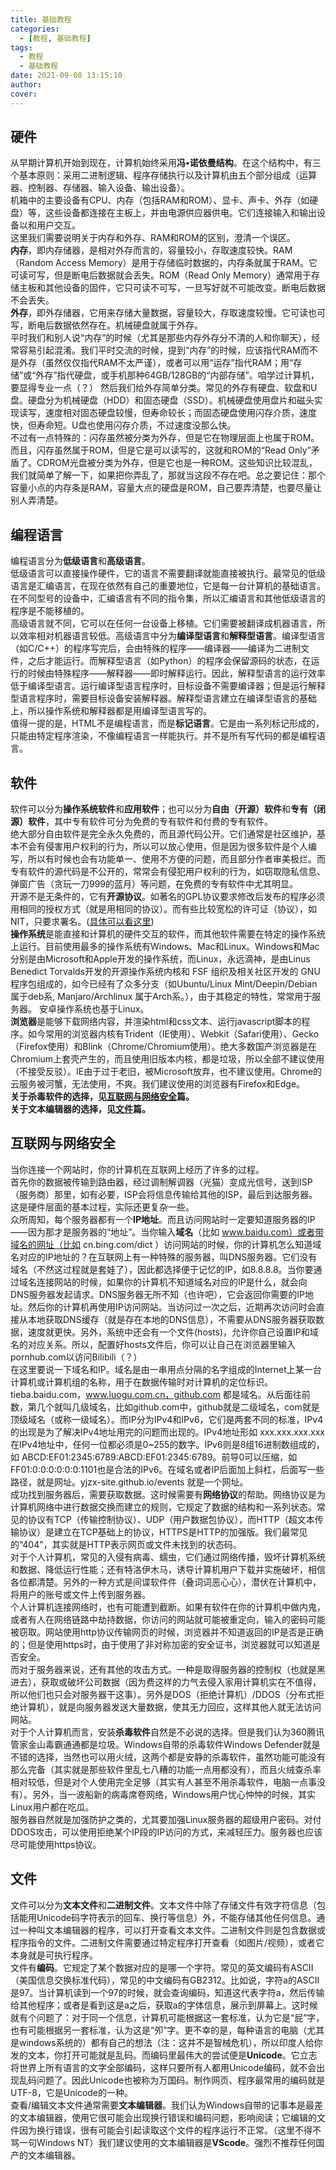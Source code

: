 ```yaml
---
title: 基础教程
categories:
  - [教程, 基础教程]
tags:
  - 教程
  - 基础教程
date: 2021-09-08 13:15:10
author:
cover:
---
```


## 硬件

从早期计算机开始到现在，计算机始终采用**冯•诺依曼结构**。在这个结构中，有三个基本原则：采用二进制逻辑、程序存储执行以及计算机由五个部分组成（运算器、控制器、存储器、输入设备、输出设备）。  
机箱中的主要设备有CPU、内存（包括RAM和ROM）、显卡、声卡、外存（如硬盘）等，这些设备都连接在主板上，并由电源供应器供电。它们连接输入和输出设备以和用户交互。  
这里我们需要说明关于内存和外存、RAM和ROM的区别，澄清一个误区。  
**内存**，即内存储器，是相对外存而言的，容量较小，存取速度较快。RAM（Random Access Memory）是用于存储临时数据的，内存条就属于RAM。它可读可写，但是断电后数据就会丢失。ROM（Read Only Memory）通常用于存储主板和其他设备的固件，它只可读不可写，一旦写好就不可能改变。断电后数据不会丢失。  
**外存**，即外存储器，它用来存储大量数据，容量较大，存取速度较慢。它可读也可写，断电后数据依然存在。机械硬盘就属于外存。  
平时我们和别人说“内存”的时候（尤其是那些内存外存分不清的人和你聊天），经常容易引起混淆。我们平时交流的时候，提到“内存”的时候，应该指代RAM而不是外存（虽然仅仅指代RAM不太严谨），或者可以用“运存”指代RAM；用“存储”或“外存”指代硬盘，或手机那种64GB/128GB的“内部存储”。咱学过计算机，要显得专业一点（？）
然后我们给外存简单分类。常见的外存有硬盘、软盘和U盘。硬盘分为机械硬盘（HDD）和固态硬盘（SSD）。机械硬盘使用盘片和磁头实现读写，速度相对固态硬盘较慢，但寿命较长；而固态硬盘使用闪存介质，速度快，但寿命短。U盘也使用闪存介质，不过速度没那么快。  
不过有一点特殊的：闪存虽然被分类为外存，但是它在物理层面上也属于ROM。而且，闪存虽然属于ROM，但是它是可以读写的，这就和ROM的“Read Only”矛盾了。CDROM光盘被分类为外存，但是它也是一种ROM。这些知识比较混乱，我们就简单了解一下，如果把你弄乱了，那就当这段不存在吧。总之要记住：那个容量小点的内存条是RAM，容量大点的硬盘是ROM，自己要弄清楚，也要尽量让别人弄清楚。  

## 编程语言

编程语言分为**低级语言**和**高级语言**。  
低级语言可以直接操作硬件，它的语言不需要翻译就能直接被执行。最常见的低级语言是汇编语言，在现在依然有自己的重要地位，它是每一台计算机的基础语言。在不同型号的设备中，汇编语言有不同的指令集，所以汇编语言和其他低级语言的程序是不能移植的。  
高级语言就不同，它可以在任何一台设备上移植。它们需要被翻译成机器语言，所以效率相对机器语言较低。高级语言中分为**编译型语言**和**解释型语言**。编译型语言（如C/C++）的程序写完后，会由特殊的程序——编译器——编译为二进制文件，之后才能运行。而解释型语言（如Python）的程序会保留源码的状态，在运行的时候由特殊程序——解释器——即时解释运行。因此，解释型语言的运行效率低于编译型语言。运行编译型语言程序时，目标设备不需要编译器；但是运行解释型语言程序时，需要目标设备安装解释器。解释型语言建立在编译型语言的基础上，所以操作系统和解释器都是用编译型语言写的。  
值得一提的是，HTML不是编程语言，而是**标记语言**。它是由一系列标记形成的，只能由特定程序渲染，不像编程语言一样能执行。并不是所有写代码的都是编程语言。  

## 软件

软件可以分为**操作系统软件**和**应用软件**；也可以分为**自由（开源）软件**和**专有（闭源）软件**，其中专有软件可分为免费的专有软件和付费的专有软件。  
绝大部分自由软件是完全永久免费的，而且源代码公开。它们通常是社区维护，基本不会有侵害用户权利的行为，所以可以放心使用，但是因为很多软件是个人编写，所以有时候也会有功能单一、使用不方便的问题，而且部分作者审美极烂。而专有软件的源代码是不公开的，常常会有侵犯用户权利的行为，如窃取隐私信息、弹窗广告（贪玩一刀999的蓝月）等问题，在免费的专有软件中尤其明显。  
开源不是无条件的，它有**开源协议**。如著名的GPL协议要求修改后发布的程序必须用相同的授权方式（就是用相同的协议）。而有些比较宽松的许可证（协议），如NIT，只要求署名。([具体可以看这里](/47168df2e64b/))  
**操作系统**是能直接和计算机的硬件交互的软件，而其他软件需要在特定的操作系统上运行。目前使用最多的操作系统有Windows、Mac和Linux。Windows和Mac分别是由Microsoft和Apple开发的操作系统，而Linux，永远滴神，是由Linus Benedict Torvalds开发的开源操作系统内核和 FSF 组织及相关社区开发的 GNU 程序包组成的，如今已经有了众多分支（如Ubuntu/Linux Mint/Deepin/Debian属于deb系, Manjaro/Archlinux 属于Arch系。），由于其稳定的特性，常常用于服务器。  安卓操作系统也基于Linux。  
**浏览器**是能够下载网络内容，并渲染html和css文本、运行javascript脚本的程序。如今常用的浏览器内核有Trident（IE使用）、Webkit（Safari使用）、Gecko（Firefox使用）和Blink（Chrome/Chromium使用）。绝大多数国产浏览器是在Chromium上套壳产生的，而且使用旧版本内核，都是垃圾，所以全部不建议使用（不接受反驳）。IE由于过于老旧，被Microsoft放弃，也不建议使用。Chrome的云服务被河蟹，无法使用，不爽。我们建议使用的浏览器有Firefox和Edge。  
**关于杀毒软件的选择，见[互联网与网络安全](#互联网与网络安全)篇。**  
**关于文本编辑器的选择，见[文件](#文件)篇。**  

## 互联网与网络安全

当你连接一个网站时，你的计算机在互联网上经历了许多的过程。  
首先你的数据被传输到路由器，经过调制解调器（光猫）变成光信号，送到ISP（服务商）那里，如有必要，ISP会将信息传输给其他的ISP，最后到达服务器。这是硬件层面的基本过程，实际还更复杂一些。  
众所周知，每个服务器都有一个**IP地址**。而且访问网站时一定要知道服务器的IP——因为那才是服务器的“地址”。当你输入**域名**（比如 www.baidu.com）或者带域名的网址（比如 cn.bing.com/dict ）访问网站的时候，你的计算机怎么知道域名对应的IP地址的？在互联网上有一种特殊的服务器，叫DNS服务器。它们没有域名（不然这过程就是套娃了），因此都选择便于记忆的IP，如8.8.8.8。当你要通过域名连接网站的时候，如果你的计算机不知道域名对应的IP是什么，就会向DNS服务器发起请求。DNS服务器无所不知（也许吧），它会返回你需要的IP地址。然后你的计算机再使用IP访问网站。当访问过一次之后，近期再次访问时会直接从本地获取DNS缓存（就是存在本地的DNS信息），不需要从DNS服务器获取数据，速度就更快。另外，系统中还会有一个文件(hosts)，允许你自己设置IP和域名的对应关系。所以，配置好hosts文件后，你可以让自己在浏览器里输入pornhub.com以访问Bilibili（？）  
在这里要说一下域名和IP。域名是由一串用点分隔的名字组成的Internet上某一台计算机或计算机组的名称，用于在数据传输时对计算机的定位标识。tieba.baidu.com，www.luogu.com.cn，github.com 都是域名。从后面往前数，第几个就叫几级域名，比如github.com中，github就是二级域名，com就是顶级域名（或称一级域名）。而IP分为IPv4和IPv6，它们是两套不同的标准，IPv4的出现是为了解决IPv4地址用完的问题而出现的。IPv4地址形如 xxx.xxx.xxx.xxx 在IPv4地址中，任何一位都必须是0~255的数字。IPv6则是8组16进制数组成的，如 ABCD:EF01:2345:6789:ABCD:EF01:2345:6789。前导0可以压缩，如FF01:0:0:0:0:0:0:1101也是合法的IPv6。在域名或者IP后面加上斜杠，后面写一些路径，就是网址。yjzx-site.github.io/events 就是一个网址。  
成功找到服务器后，需要获取数据。这时候需要有**网络协议**的帮助。网络协议是为计算机网络中进行数据交换而建立的规则，它规定了数据的结构和一系列状态。常见的协议有TCP（传输控制协议）、UDP（用户数据包协议），而HTTP（超文本传输协议）是建立在TCP基础上的协议，HTTPS是HTTP的加强版。我们最常见的“404”，其实就是HTTP表示网页或文件未找到的状态码。  
对于个人计算机，常见的入侵有病毒、蠕虫，它们通过网络传播，毁坏计算机系统和数据、降低运行性能；还有特洛伊木马，诱导计算机用户下载并实施破坏，相信各位都清楚。另外的一种方式是间谍软件件（叠词词恶心心），潜伏在计算机中，将用户的账号或文件上传到服务器。  
个人计算机连接网络时，也有可能遭到截断。如果有软件在你的计算机中做内鬼，或者有人在网络链路中劫持数据，你访问的网站就可能被重定向，输入的密码可能被窃取。网站使用http协议传输网页的时候，浏览器并不知道返回的IP是否是正确的；但是使用https时，由于使用了非对称加密的安全证书，浏览器就可以知道是否安全。  
而对于服务器来说，还有其他的攻击方式。一种是取得服务器的控制权（也就是黑进去），获取或破坏公司数据（因为费这样的力气去侵入家用计算机实在不值得，所以他们也只会对服务器干这事）。另外是DOS（拒绝计算机）/DDOS（分布式拒绝计算机），就是向服务器发送大量数据，使其无力回应，这样其他人就无法访问网站。  
对于个人计算机而言，安装**杀毒软件**自然是不必说的选择。但是我们认为360腾讯管家金山毒霸通通都是垃圾。Windows自带的杀毒软件Windows Defender就是不错的选择，当然也可以用火绒，这两个都是安静的杀毒软件，虽然功能可能没有那么完备（其实就是那些软件里乱七八糟的功能一点用都没有），而且火绒查杀率相对较低，但是对个人使用完全足够（其实有人甚至不用杀毒软件，电脑一点事没有）。另外，当一波船新的病毒席卷网络，Windows用户忧心忡忡的时候，其实Linux用户都在吃瓜。  
服务器自然就是加强防护之类的，尤其要加强Linux服务器的超级用户密码。对付DDOS攻击，可以使用拒绝某个IP段的IP访问的方式，来减轻压力。服务器也应该尽可能使用https协议。  

## 文件

文件可以分为**文本文件**和**二进制文件**。文本文件中除了存储文件有效字符信息（包括能用Unicode码字符表示的回车、换行等信息）外，不能存储其他任何信息。通过一种叫文本编辑器的程序，可以打开查看文本文件。二进制文件则是包含数据或程序指令的文件。二进制文件需要通过特定程序打开查看（如图片/视频），或者它本身就是可执行程序。  
文件有**编码**。它规定了某个数据对应的是哪一个字符。常见的英文编码有ASCII（美国信息交换标准代码），常见的中文编码有GB2312。比如说，字符a的ASCII是97。当计算机读到一个97的时候，就会查询编码，知道这代表字符a，然后传输给其他程序；或者是看到这是a之后，获取a的字体信息，展示到屏幕上。这时候就有个问题了：对于同一个信息，计算机可能根据这一套标准，认为它是“屁”字，也有可能根据另一套标准，认为这是“夘”字。更不幸的是，每种语言的电脑（尤其是windows系统的）都有自己的想法（注：这并不是智械危机），所以印度人给你发的文本，你打开可能就是乱码。而编码里最伟大的尝试便是**Unicode**。它立志将世界上所有语言的文字全部编码，这样只要所有人都用Unicode编码，就不会出现乱码问题了。因此Unicode也被称为万国码。制作网页、程序最常用的编码就是UTF-8，它是Unicode的一种。  
查看/编辑文本文件通常需要**文本编辑器**。我们认为Windows自带的记事本是最差的文本编辑器，使用它很可能会出现换行错误和编码问题，影响阅读；它编辑的文件因为换行错误，很有可能会引起读取这个文件的程序运行不正常。（这里不得不骂一句Windows NT）我们建议使用的文本编辑器是**VScode**。强烈不推荐任何国产的文本编辑器。
